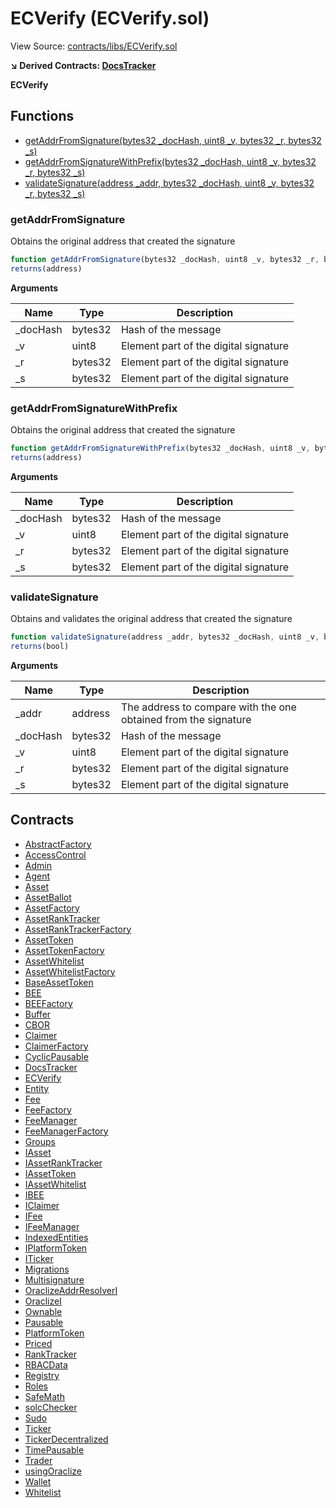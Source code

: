 # ECVerify (ECVerify.sol)

View Source: [contracts/libs/ECVerify.sol](../contracts/libs/ECVerify.sol)

**↘ Derived Contracts: [DocsTracker](DocsTracker.md)**

**ECVerify**

## Functions

- [getAddrFromSignature(bytes32 _docHash, uint8 _v, bytes32 _r, bytes32 _s)](#getaddrfromsignature)
- [getAddrFromSignatureWithPrefix(bytes32 _docHash, uint8 _v, bytes32 _r, bytes32 _s)](#getaddrfromsignaturewithprefix)
- [validateSignature(address _addr, bytes32 _docHash, uint8 _v, bytes32 _r, bytes32 _s)](#validatesignature)

### getAddrFromSignature

Obtains the original address that created the signature

```js
function getAddrFromSignature(bytes32 _docHash, uint8 _v, bytes32 _r, bytes32 _s) public pure
returns(address)
```

**Arguments**

| Name        | Type           | Description  |
| ------------- |------------- | -----|
| _docHash | bytes32 | Hash of the message | 
| _v | uint8 | Element part of the digital signature | 
| _r | bytes32 | Element part of the digital signature | 
| _s | bytes32 | Element part of the digital signature | 

### getAddrFromSignatureWithPrefix

Obtains the original address that created the signature

```js
function getAddrFromSignatureWithPrefix(bytes32 _docHash, uint8 _v, bytes32 _r, bytes32 _s) public pure
returns(address)
```

**Arguments**

| Name        | Type           | Description  |
| ------------- |------------- | -----|
| _docHash | bytes32 | Hash of the message | 
| _v | uint8 | Element part of the digital signature | 
| _r | bytes32 | Element part of the digital signature | 
| _s | bytes32 | Element part of the digital signature | 

### validateSignature

Obtains and validates the original address that created the signature

```js
function validateSignature(address _addr, bytes32 _docHash, uint8 _v, bytes32 _r, bytes32 _s) public pure
returns(bool)
```

**Arguments**

| Name        | Type           | Description  |
| ------------- |------------- | -----|
| _addr | address | The address to compare with the one obtained from the signature | 
| _docHash | bytes32 | Hash of the message | 
| _v | uint8 | Element part of the digital signature | 
| _r | bytes32 | Element part of the digital signature | 
| _s | bytes32 | Element part of the digital signature | 

## Contracts

* [AbstractFactory](AbstractFactory.md)
* [AccessControl](AccessControl.md)
* [Admin](Admin.md)
* [Agent](Agent.md)
* [Asset](Asset.md)
* [AssetBallot](AssetBallot.md)
* [AssetFactory](AssetFactory.md)
* [AssetRankTracker](AssetRankTracker.md)
* [AssetRankTrackerFactory](AssetRankTrackerFactory.md)
* [AssetToken](AssetToken.md)
* [AssetTokenFactory](AssetTokenFactory.md)
* [AssetWhitelist](AssetWhitelist.md)
* [AssetWhitelistFactory](AssetWhitelistFactory.md)
* [BaseAssetToken](BaseAssetToken.md)
* [BEE](BEE.md)
* [BEEFactory](BEEFactory.md)
* [Buffer](Buffer.md)
* [CBOR](CBOR.md)
* [Claimer](Claimer.md)
* [ClaimerFactory](ClaimerFactory.md)
* [CyclicPausable](CyclicPausable.md)
* [DocsTracker](DocsTracker.md)
* [ECVerify](ECVerify.md)
* [Entity](Entity.md)
* [Fee](Fee.md)
* [FeeFactory](FeeFactory.md)
* [FeeManager](FeeManager.md)
* [FeeManagerFactory](FeeManagerFactory.md)
* [Groups](Groups.md)
* [IAsset](IAsset.md)
* [IAssetRankTracker](IAssetRankTracker.md)
* [IAssetToken](IAssetToken.md)
* [IAssetWhitelist](IAssetWhitelist.md)
* [IBEE](IBEE.md)
* [IClaimer](IClaimer.md)
* [IFee](IFee.md)
* [IFeeManager](IFeeManager.md)
* [IndexedEntities](IndexedEntities.md)
* [IPlatformToken](IPlatformToken.md)
* [ITicker](ITicker.md)
* [Migrations](Migrations.md)
* [Multisignature](Multisignature.md)
* [OraclizeAddrResolverI](OraclizeAddrResolverI.md)
* [OraclizeI](OraclizeI.md)
* [Ownable](Ownable.md)
* [Pausable](Pausable.md)
* [PlatformToken](PlatformToken.md)
* [Priced](Priced.md)
* [RankTracker](RankTracker.md)
* [RBACData](RBACData.md)
* [Registry](Registry.md)
* [Roles](Roles.md)
* [SafeMath](SafeMath.md)
* [solcChecker](solcChecker.md)
* [Sudo](Sudo.md)
* [Ticker](Ticker.md)
* [TickerDecentralized](TickerDecentralized.md)
* [TimePausable](TimePausable.md)
* [Trader](Trader.md)
* [usingOraclize](usingOraclize.md)
* [Wallet](Wallet.md)
* [Whitelist](Whitelist.md)
